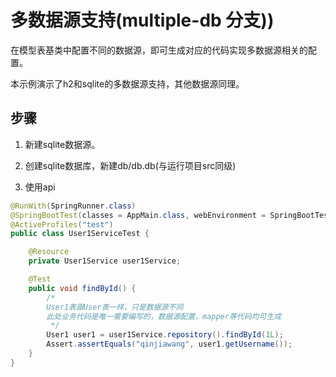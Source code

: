 # 多数据源支持(multiple-db 分支))

在模型表基类中配置不同的数据源，即可生成对应的代码实现多数据源相关的配置。

本示例演示了h2和sqlite的多数据源支持，其他数据源同理。 

## 步骤
1. 新建sqlite数据源。
2. 创建sqlite数据库，新建db/db.db(与运行项目src同级)


3. 使用api

```java
@RunWith(SpringRunner.class)
@SpringBootTest(classes = AppMain.class, webEnvironment = SpringBootTest.WebEnvironment.RANDOM_PORT)
@ActiveProfiles("test")
public class User1ServiceTest {

    @Resource
    private User1Service user1Service;

    @Test
    public void findById() {
        /*
        User1表跟User表一样，只是数据源不同
        此处业务代码是唯一需要编写的，数据源配置，mapper等代码均可生成
         */
        User1 user1 = user1Service.repository().findById(1L);
        Assert.assertEquals("qinjiawang", user1.getUsername());
    }
}
```

